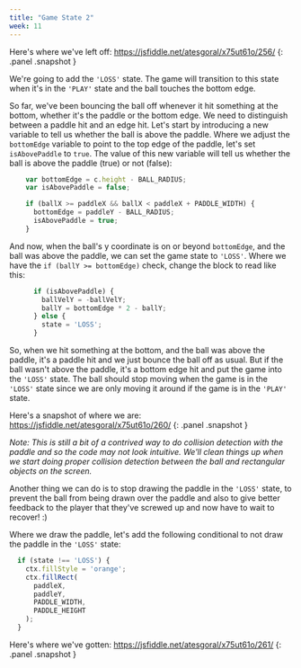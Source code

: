 ```yaml
---
title: "Game State 2"
week: 11
---
```


Here's where we've left off: <https://jsfiddle.net/atesgoral/x75ut61o/256/>
{: .panel .snapshot }

We're going to add the `'LOSS'` state. The game will transition to this state when it's in the `'PLAY'` state and the ball touches the bottom edge.

So far, we've been bouncing the ball off whenever it hit something at the bottom, whether it's the paddle or the bottom edge. We need to distinguish between a paddle hit and an edge hit. Let's start by introducing a new variable to tell us whether the ball is above the paddle. Where we adjust the `bottomEdge` variable to point to the top edge of the paddle, let's set `isAbovePaddle` to `true`. The value of this new variable will tell us whether the ball is above the paddle (true) or not (false):

```js
    var bottomEdge = c.height - BALL_RADIUS;
    var isAbovePaddle = false;

    if (ballX >= paddleX && ballX < paddleX + PADDLE_WIDTH) {
      bottomEdge = paddleY - BALL_RADIUS;
      isAbovePaddle = true;
    }
```

And now, when the ball's y coordinate is on or beyond `bottomEdge`, and the ball was above the paddle, we can set the game state to `'LOSS'`. Where we have the `if (ballY >= bottomEdge)` check, change the block to read like this:

```js
      if (isAbovePaddle) {
        ballVelY = -ballVelY;
        ballY = bottomEdge * 2 - ballY;
      } else {
        state = 'LOSS';
      }
```

So, when we hit something at the bottom, and the ball was above the paddle, it's a paddle hit and we just bounce the ball off as usual. But if the ball wasn't above the paddle, it's a bottom edge hit and put the game into the `'LOSS'` state. The ball should stop moving when the game is in the `'LOSS'` state since we are only moving it around if the game is in the `'PLAY'` state.

Here's a snapshot of where we are: <https://jsfiddle.net/atesgoral/x75ut61o/260/>
{: .panel .snapshot }

*Note: This is still a bit of a contrived way to do collision detection with the paddle and so the code may not look intuitive. We'll clean things up when we start doing proper collision detection between the ball and rectangular objects on the screen.*

Another thing we can do is to stop drawing the paddle in the `'LOSS'` state, to prevent the ball from being drawn over the paddle and also to give better feedback to the player that they've screwed up and now have to wait to recover! :)

Where we draw the paddle, let's add the following conditional to not draw the paddle in the `'LOSS'` state:

```js
  if (state !== 'LOSS') {
    ctx.fillStyle = 'orange';
    ctx.fillRect(
      paddleX,
      paddleY,
      PADDLE_WIDTH,
      PADDLE_HEIGHT
    );
  }
```

Here's where we've gotten: <https://jsfiddle.net/atesgoral/x75ut61o/261/>
{: .panel .snapshot }
